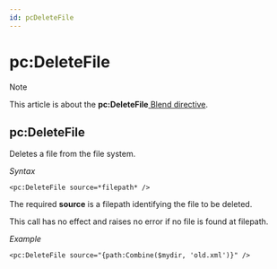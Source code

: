 ```yaml
---
id: pcDeleteFile
---
```


# pc:DeleteFile



> [!NOTE]
> This article is about the **pc:DeleteFile**[ Blend directive](/docs/Repositories/Blend%20directives).

## **pc:DeleteFile**

Deletes a file from the file system.

*Syntax*

```
<pc:DeleteFile source=*filepath* />
```

The required **source** is a filepath identifying the file to be deleted.

This call has no effect and raises no error if no file is found at filepath.

*Example*

```language-xml
<pc:DeleteFile source="{path:Combine($mydir, 'old.xml')}" />
```

 